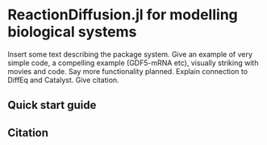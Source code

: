 # ReactionDiffusion.jl for modelling biological systems

Insert some text describing the package system. 
Give an example of very simple code, a compelling example (GDF5-mRNA etc), visually striking with movies and code. Say more functionality planned. Explain connection to DiffEq and Catalyst. Give citation. 

## Quick start guide

## Citation




